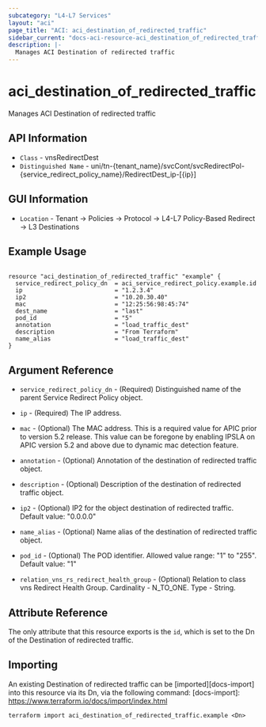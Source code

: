 ```yaml
---
subcategory: "L4-L7 Services"
layout: "aci"
page_title: "ACI: aci_destination_of_redirected_traffic"
sidebar_current: "docs-aci-resource-aci_destination_of_redirected_traffic"
description: |-
  Manages ACI Destination of redirected traffic
---
```


# aci_destination_of_redirected_traffic

Manages ACI Destination of redirected traffic

## API Information ##

* `Class` - vnsRedirectDest
* `Distinguished Name` - uni/tn-{tenant_name}/svcCont/svcRedirectPol-{service_redirect_policy_name}/RedirectDest_ip-[{ip}]

## GUI Information ##

* `Location` - Tenant -> Policies -> Protocol -> L4-L7 Policy-Based Redirect -> L3 Destinations

## Example Usage

```hcl

resource "aci_destination_of_redirected_traffic" "example" {
  service_redirect_policy_dn  = aci_service_redirect_policy.example.id
  ip                          = "1.2.3.4"
  ip2                         = "10.20.30.40"
  mac                         = "12:25:56:98:45:74"
  dest_name                   = "last"
  pod_id                      = "5"
  annotation                  = "load_traffic_dest"
  description                 = "From Terraform"
  name_alias                  = "load_traffic_dest"
}

```

## Argument Reference

- `service_redirect_policy_dn` - (Required) Distinguished name of the parent Service Redirect Policy object.
- `ip` - (Required) The IP address.
- `mac` - (Optional) The MAC address. This is a required value for APIC prior to version 5.2 release. This value can be foregone by enabling IPSLA on APIC version 5.2 and above due to dynamic mac detection feature.
- `annotation` - (Optional) Annotation of the destination of redirected traffic object.
- `description` - (Optional) Description of the destination of redirected traffic object.
- `ip2` - (Optional) IP2 for the object destination of redirected traffic. Default value: "0.0.0.0"
- `name_alias` - (Optional) Name alias of the destination of redirected traffic object.
- `pod_id` - (Optional) The POD identifier. Allowed value range: "1" to "255". Default value: "1"

- `relation_vns_rs_redirect_health_group` - (Optional) Relation to class vns Redirect Health Group. Cardinality - N_TO_ONE. Type - String.

## Attribute Reference

The only attribute that this resource exports is the `id`, which is set to the
Dn of the Destination of redirected traffic.

## Importing

An existing Destination of redirected traffic can be [imported][docs-import] into this resource via its Dn, via the following command:
[docs-import]: https://www.terraform.io/docs/import/index.html

```
terraform import aci_destination_of_redirected_traffic.example <Dn>
```
